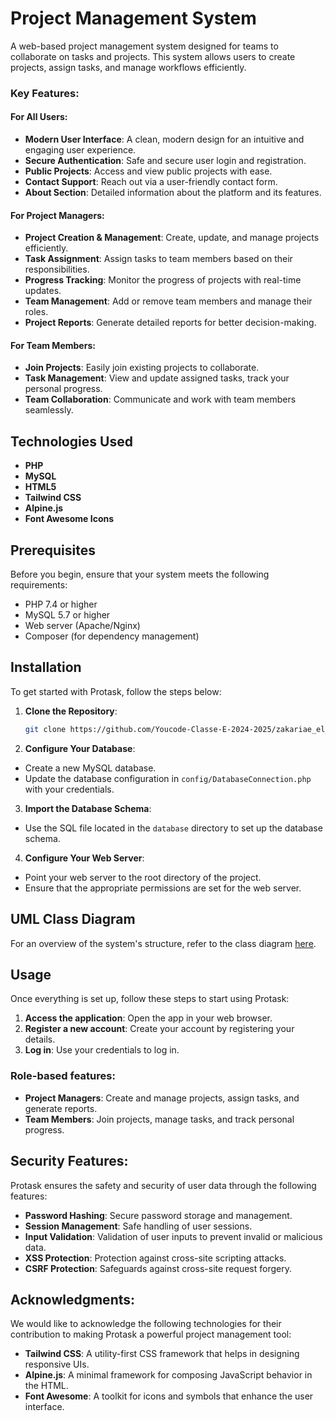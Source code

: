 # Project Management System

A web-based project management system designed for teams to collaborate on tasks and projects. This system allows users to create projects, assign tasks, and manage workflows efficiently.

### Key Features:
#### For All Users:
- **Modern User Interface**: A clean, modern design for an intuitive and engaging user experience.
- **Secure Authentication**: Safe and secure user login and registration.
- **Public Projects**: Access and view public projects with ease.
- **Contact Support**: Reach out via a user-friendly contact form.
- **About Section**: Detailed information about the platform and its features.

#### For Project Managers:
- **Project Creation & Management**: Create, update, and manage projects efficiently.
- **Task Assignment**: Assign tasks to team members based on their responsibilities.
- **Progress Tracking**: Monitor the progress of projects with real-time updates.
- **Team Management**: Add or remove team members and manage their roles.
- **Project Reports**: Generate detailed reports for better decision-making.

#### For Team Members:
- **Join Projects**: Easily join existing projects to collaborate.
- **Task Management**: View and update assigned tasks, track your personal progress.
- **Team Collaboration**: Communicate and work with team members seamlessly.

## Technologies Used
- **PHP**
- **MySQL**
- **HTML5**
- **Tailwind CSS**
- **Alpine.js**
- **Font Awesome Icons**

## Prerequisites
Before you begin, ensure that your system meets the following requirements:
- PHP 7.4 or higher
- MySQL 5.7 or higher
- Web server (Apache/Nginx)
- Composer (for dependency management)

## Installation
To get started with Protask, follow the steps below:

1. **Clone the Repository**:
   ```bash
   git clone https://github.com/Youcode-Classe-E-2024-2025/zakariae_el_hassad_Project.git
2. **Configure Your Database**:
- Create a new MySQL database.
- Update the database configuration in `config/DatabaseConnection.php` with your credentials.

3. **Import the Database Schema**:
- Use the SQL file located in the `database` directory to set up the database schema.

4. **Configure Your Web Server**:
- Point your web server to the root directory of the project.
- Ensure that the appropriate permissions are set for the web server.

## UML Class Diagram
For an overview of the system's structure, refer to the class diagram [here](https://lucid.app/lucidchart/edd34715-e6bc-4b01-85cb-b2a20acc26ef/edit?invitationId=inv_44d2061e-3a63-416c-9fb8-d7cb0e9ad75e&page=0_0#).

## Usage
Once everything is set up, follow these steps to start using Protask:

1. **Access the application**: Open the app in your web browser.
2. **Register a new account**: Create your account by registering your details.
3. **Log in**: Use your credentials to log in.

### Role-based features:
- **Project Managers**: Create and manage projects, assign tasks, and generate reports.
- **Team Members**: Join projects, manage tasks, and track personal progress.

## Security Features:
Protask ensures the safety and security of user data through the following features:
- **Password Hashing**: Secure password storage and management.
- **Session Management**: Safe handling of user sessions.
- **Input Validation**: Validation of user inputs to prevent invalid or malicious data.
- **XSS Protection**: Protection against cross-site scripting attacks.
- **CSRF Protection**: Safeguards against cross-site request forgery.

## Acknowledgments:
We would like to acknowledge the following technologies for their contribution to making Protask a powerful project management tool:
- **Tailwind CSS**: A utility-first CSS framework that helps in designing responsive UIs.
- **Alpine.js**: A minimal framework for composing JavaScript behavior in the HTML.
- **Font Awesome**: A toolkit for icons and symbols that enhance the user interface.